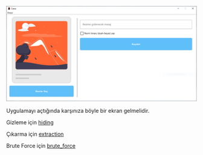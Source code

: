 ![](https://github.com/ch3xx/Casus/blob/main/screenshots/1-Main%20Screen%20-%201.PNG)

Uygulamayı açtığında karşınıza böyle bir ekran gelmelidir.

Gizleme için [hiding](https://github.com/ch3xx/Casus/tree/main/tutorials/hiding)

Çıkarma için [extraction](https://github.com/ch3xx/Casus/tree/main/tutorials/extraction)

Brute Force için [brute_force](https://github.com/ch3xx/Casus/tree/main/tutorials/brute_force)
